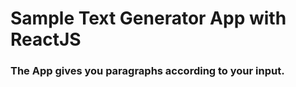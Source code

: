 # Sample Text Generator App with ReactJS

### The App gives you paragraphs according to your input.
